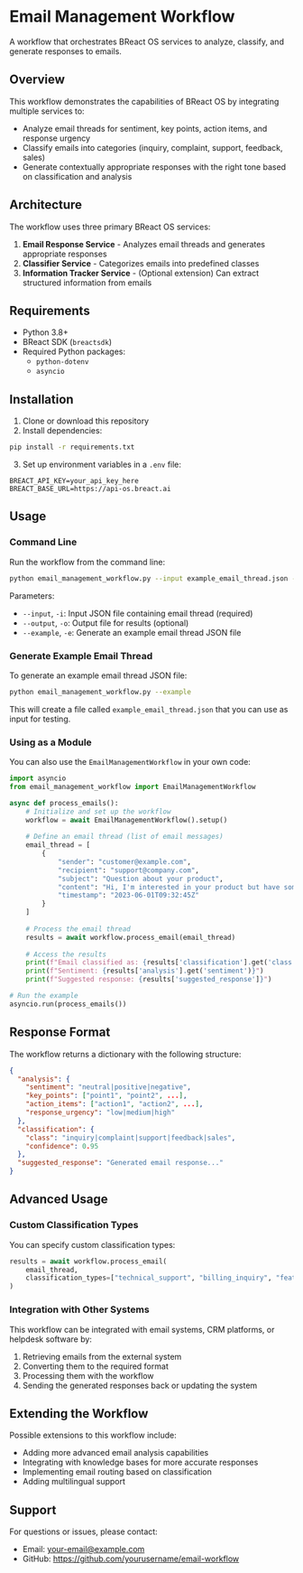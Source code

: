 # Email Management Workflow

A workflow that orchestrates BReact OS services to analyze, classify, and generate responses to emails.

## Overview

This workflow demonstrates the capabilities of BReact OS by integrating multiple services to:
- Analyze email threads for sentiment, key points, action items, and response urgency
- Classify emails into categories (inquiry, complaint, support, feedback, sales)
- Generate contextually appropriate responses with the right tone based on classification and analysis

## Architecture

The workflow uses three primary BReact OS services:
1. **Email Response Service** - Analyzes email threads and generates appropriate responses
2. **Classifier Service** - Categorizes emails into predefined classes
3. **Information Tracker Service** - (Optional extension) Can extract structured information from emails

## Requirements

- Python 3.8+
- BReact SDK (`breactsdk`)
- Required Python packages: 
  - `python-dotenv`
  - `asyncio`

## Installation

1. Clone or download this repository
2. Install dependencies:

```bash
pip install -r requirements.txt
```

3. Set up environment variables in a `.env` file:

```
BREACT_API_KEY=your_api_key_here
BREACT_BASE_URL=https://api-os.breact.ai
```

## Usage

### Command Line

Run the workflow from the command line:

```bash
python email_management_workflow.py --input example_email_thread.json --output results.json
```

Parameters:
- `--input`, `-i`: Input JSON file containing email thread (required)
- `--output`, `-o`: Output file for results (optional)
- `--example`, `-e`: Generate an example email thread JSON file

### Generate Example Email Thread

To generate an example email thread JSON file:

```bash
python email_management_workflow.py --example
```

This will create a file called `example_email_thread.json` that you can use as input for testing.

### Using as a Module

You can also use the `EmailManagementWorkflow` in your own code:

```python
import asyncio
from email_management_workflow import EmailManagementWorkflow

async def process_emails():
    # Initialize and set up the workflow
    workflow = await EmailManagementWorkflow().setup()
    
    # Define an email thread (list of email messages)
    email_thread = [
        {
            "sender": "customer@example.com",
            "recipient": "support@company.com",
            "subject": "Question about your product",
            "content": "Hi, I'm interested in your product but have some questions...",
            "timestamp": "2023-06-01T09:32:45Z"
        }
    ]
    
    # Process the email thread
    results = await workflow.process_email(email_thread)
    
    # Access the results
    print(f"Email classified as: {results['classification'].get('class')}")
    print(f"Sentiment: {results['analysis'].get('sentiment')}")
    print(f"Suggested response: {results['suggested_response']}")

# Run the example
asyncio.run(process_emails())
```

## Response Format

The workflow returns a dictionary with the following structure:

```json
{
  "analysis": {
    "sentiment": "neutral|positive|negative",
    "key_points": ["point1", "point2", ...],
    "action_items": ["action1", "action2", ...],
    "response_urgency": "low|medium|high"
  },
  "classification": {
    "class": "inquiry|complaint|support|feedback|sales",
    "confidence": 0.95
  },
  "suggested_response": "Generated email response..."
}
```

## Advanced Usage

### Custom Classification Types

You can specify custom classification types:

```python
results = await workflow.process_email(
    email_thread,
    classification_types=["technical_support", "billing_inquiry", "feature_request"]
)
```

### Integration with Other Systems

This workflow can be integrated with email systems, CRM platforms, or helpdesk software by:
1. Retrieving emails from the external system
2. Converting them to the required format
3. Processing them with the workflow
4. Sending the generated responses back or updating the system

## Extending the Workflow

Possible extensions to this workflow include:
- Adding more advanced email analysis capabilities
- Integrating with knowledge bases for more accurate responses
- Implementing email routing based on classification
- Adding multilingual support

## Support

For questions or issues, please contact:
- Email: your-email@example.com
- GitHub: https://github.com/yourusername/email-workflow 